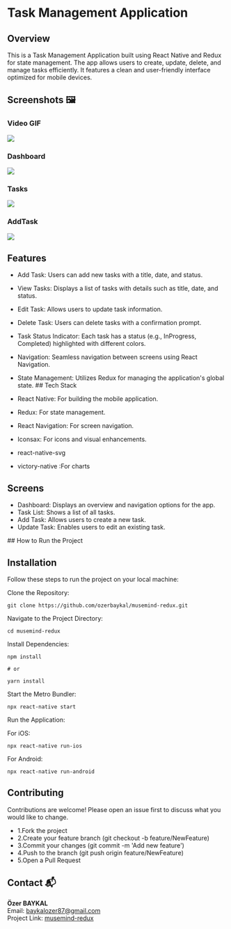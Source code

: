 # Task Management Application

## Overview

This is a Task Management Application built using React Native and Redux for state management. The app allows users to create, update, delete, and manage tasks efficiently. It features a clean and user-friendly interface optimized for mobile devices.

## Screenshots 🖼️

### Video GIF

![](./src/assets/images/musemindrecord.gif)

### Dashboard

![](./src/assets/images/dashboard.png)

### Tasks

![](./src/assets/images/tasks.png)

### AddTask

![](./src/assets/images/addtask.png)

## Features

- Add Task: Users can add new tasks with a title, date, and status.
- View Tasks: Displays a list of tasks with details such as title, date, and status.
- Edit Task: Allows users to update task information.
- Delete Task: Users can delete tasks with a confirmation prompt.
- Task Status Indicator: Each task has a status (e.g., InProgress, Completed) highlighted with different colors.
- Navigation: Seamless navigation between screens using React Navigation.
- State Management: Utilizes Redux for managing the application's global state.
  ## Tech Stack

- React Native: For building the mobile application.
- Redux: For state management.
- React Navigation: For screen navigation.
- Iconsax: For icons and visual enhancements.
- react-native-svg
- victory-native :For charts

## Screens

- Dashboard: Displays an overview and navigation options for the app.
- Task List: Shows a list of all tasks.
- Add Task: Allows users to create a new task.
- Update Task: Enables users to edit an existing task.

## How to Run the Project

## Installation

Follow these steps to run the project on your local machine:

Clone the Repository:

```
git clone https://github.com/ozerbaykal/musemind-redux.git
```

Navigate to the Project Directory:

```
cd musemind-redux
```

Install Dependencies:

```
npm install

# or

yarn install
```

Start the Metro Bundler:

```
npx react-native start
```

Run the Application:

For iOS:

```
npx react-native run-ios
```

For Android:

```
npx react-native run-android
```

## Contributing

Contributions are welcome! Please open an issue first to discuss what you would like to change.

- 1.Fork the project
- 2.Create your feature branch (git checkout -b feature/NewFeature)
- 3.Commit your changes (git commit -m 'Add new feature')
- 4.Push to the branch (git push origin feature/NewFeature)
- 5.Open a Pull Request

## Contact 📬

**Özer BAYKAL**  
Email: [baykalozer87@gmail.com](mailto:baykalozer87@gmail.com)  
Project Link: [musemind-redux](https://github.com/ozerbaykal/musemind-redux)
